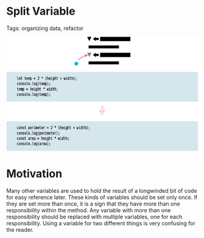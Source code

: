 # Split Variable

Tags: organizing data, refactor

![](img.png)

# Motivation

Many other variables are used to hold the result of a longwinded bit of code for easy
reference later. These kinds of variables should be set only once. If they are set more than once, it is a sign that they have more than one responsibility within the method. Any variable with more than one responsibility should be replaced with multiple variables, one for each responsibility. Using a variable for two different things is very confusing for the reader.